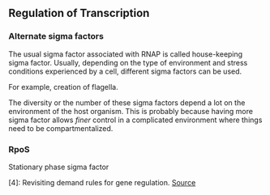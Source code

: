## Regulation of Transcription

### Alternate sigma factors

The usual sigma factor associated with RNAP is called house-keeping sigma
factor. Usually, depending on the type of environment and stress conditions
experienced by a cell, different sigma factors can be used.

For example, creation of flagella.

The diversity or the number of these sigma factors depend a lot on the
environment of the host organism. This is probably because having more sigma
factor allows *finer* control in a complicated environment where things need to
be compartmentalized.

### RpoS
Stationary phase sigma factor


[4]: Revisiting demand rules for gene regulation.
[Source](http://pubs.rsc.org/en/content/articlelanding/2015/mb/c5mb00693g#!)
